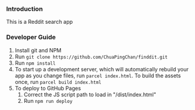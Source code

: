 ### Introduction
This is a Reddit search app

### Developer Guide
1. Install git and NPM
1. Run `git clone https://github.com/ChuaPingChan/finddit.git`
1. Run `npm install`
1. To start up a development server, which will automatically rebuild your app as you change files, run
    `parcel index.html`. To build the assets once, run `parcel build index.html`
1. To deploy to GitHub Pages
    1. Correct the JS script path to load in "/dist/index.html"
    1. Run `npm run deploy`
